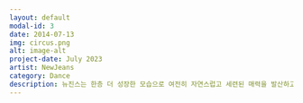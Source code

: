 ```yaml
---
layout: default
modal-id: 3
date: 2014-07-13
img: circus.png
alt: image-alt
project-date: July 2023
artist: NewJeans
category: Dance
description: 뉴진스는 한층 더 성장한 모습으로 여전히 자연스럽고 세련된 매력을 발산하고, 'Get Up'은 뉴진스의 포부와 각오가 그대로 담긴, 뉴진스의 본질을 담아내는 또 하나의 앨범이다.
---
```

